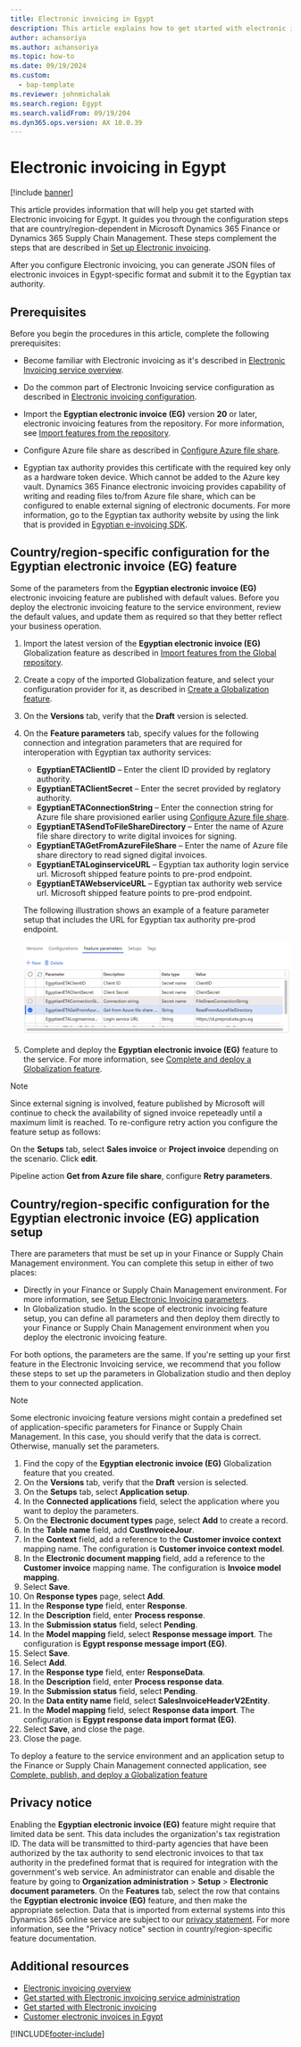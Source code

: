 ```yaml
---
title: Electronic invoicing in Egypt
description: This article explains how to get started with electronic invoicing for Egypt in Microsoft Dynamics 365 Finance.
author: achansoriya
ms.author: achansoriya
ms.topic: how-to
ms.date: 09/19/2024
ms.custom: 
  - bap-template
ms.reviewer: johnmichalak
ms.search.region: Egypt
ms.search.validFrom: 09/19/204
ms.dyn365.ops.version: AX 10.0.39
---
```


# Electronic invoicing in Egypt

[!include [banner](../../includes/banner.md)]

This article provides information that will help you get started with Electronic invoicing for Egypt. It guides you through the configuration steps that are country/region-dependent in Microsoft Dynamics 365 Finance or Dynamics 365 Supply Chain Management. These steps complement the steps that are described in [Set up Electronic invoicing](../global/gs-e-invoicing-set-up-overview.md).

After you configure Electronic invoicing, you can generate JSON files of electronic invoices in Egypt-specific format and submit it to the Egyptian tax authority.

## Prerequisites

Before you begin the procedures in this article, complete the following prerequisites:

- Become familiar with Electronic invoicing as it's described in [Electronic Invoicing service overview](../global/gs-e-invoicing-service-overview.md).
- Do the common part of Electronic Invoicing service configuration as described in [Electronic invoicing configuration](../global/gs-e-invoicing-set-up-overview.md).
- Import the **Egyptian electronic invoice (EG)** version **20** or later, electronic invoicing features from the repository. For more information, see [Import features from the repository](../global/gs-e-invoicing-import-feature-global-repository.md).
- Configure Azure file share as described in [Configure Azure file share](../global/gs-e-invoicing-create-azure-file-share.md).

- Egyptian tax authority provides this certificate with the required key only as a hardware token device. Which cannot be added to the Azure key vault. Dynamics 365 Finance electronic invoicing provides capability of writing and reading files to/from Azure file share, which can be configured to enable external signing of electronic documents. For more information, go to the Egyptian tax authority website by using the link that is provided in [Egyptian e-invoicing SDK](https://sdk.invoicing.eta.gov.eg/faq/).

## Country/region-specific configuration for the Egyptian electronic invoice (EG) feature

Some of the parameters from the **Egyptian electronic invoice (EG)** electronic invoicing feature are published with default values. Before you deploy the electronic invoicing feature to the service environment, review the default values, and update them as required so that they better reflect your business operation.

1. Import the latest version of the **Egyptian electronic invoice (EG)** Globalization feature as described in [Import features from the Global repository](../global/gs-e-invoicing-import-feature-global-repository.md).
2. Create a copy of the imported Globalization feature, and select your configuration provider for it, as described in [Create a Globalization feature](../global/gs-e-invoicing-create-new-globalization-feature.md).
3. On the **Versions** tab, verify that the **Draft** version is selected.
4. On the **Feature parameters** tab, specify values for the following connection and integration parameters that are required for interoperation with Egyptian tax authority services:

    - **EgyptianETAClientID** – Enter the client ID provided by reglatory authority.
    - **EgyptianETAClientSecret** – Enter the secret provided by reglatory authority.
    - **EgyptianETAConnectionString** – Enter the connection string for Azure file share provisioned earlier using [Configure Azure file share](../global/gs-e-invoicing-create-azure-file-share.md).
    - **EgyptianETASendToFileShareDirectory** – Enter the name of Azure file share directory to write digital invoices for signing.
    - **EgyptianETAGetFromAzureFileShare** – Enter the name of Azure file share directory to read signed digital invoices.
    - **EgyptianETALoginserviceURL** – Egyptian tax authority login service url. Microsoft shipped feature points to pre-prod endpoint. 
    - **EgyptianETAWebserviceURL** – Egyptian tax authority web service url. Microsoft shipped feature points to pre-prod endpoint.
    
    The following illustration shows an example of a feature parameter setup that includes the URL for Egyptian tax authority pre-prod endpoint. 

      ![Screenshot that shows the Feature parameters tab configured for the Globalization feature for Egypt.](../media/eg-e-invoice-glob-feature-parameters.png)

5. Complete and deploy the **Egyptian electronic invoice (EG)** feature to the service. For more information, see [Complete and deploy a Globalization feature](../global/gs-e-invoicing-complete-publish-deploy-globalization-feature.md).

> [!NOTE]
> Since external signing is involved, feature published by Microsoft will continue to check the availability of signed invoice repeteadly until a maximum limit is reached. To re-configure retry action you configure the feature setup as follows:
>
> On the **Setups** tab, select **Sales invoice** or **Project invoice** depending on the scenario. Click **edit**.
>
> Pipeline action **Get from Azure file share**, configure **Retry parameters**.


## Country/region-specific configuration for the Egyptian electronic invoice (EG) application setup

There are parameters that must be set up in your Finance or Supply Chain Management environment. You can complete this setup in either of two places:

- Directly in your Finance or Supply Chain Management environment. For more information, see [Setup Electronic Invoicing parameters](../global/e-invoicing-set-up-parameters.md).
- In Globalization studio. In the scope of electronic invoicing feature setup, you can define all parameters and then deploy them directly to your Finance or Supply Chain Management environment when you deploy the electronic invoicing feature.

For both options, the parameters are the same. If you're setting up your first feature in the Electronic Invoicing service, we recommend that you follow these steps to set up the parameters in Globalization studio and then deploy them to your connected application.

> [!NOTE]
> Some electronic invoicing feature versions might contain a predefined set of application-specific parameters for Finance or Supply Chain Management. In this case, you should verify that the data is correct. Otherwise, manually set the parameters.

1. Find the copy of the **Egyptian electronic invoice (EG)** Globalization feature that you created.
2. On the **Versions** tab, verify that the **Draft** version is selected.
3. On the **Setups** tab, select **Application setup**.
4. In the **Connected applications** field, select the application where you want to deploy the parameters.
5. On the **Electronic document types** page, select **Add** to create a record.
6. In the **Table name** field, add **CustInvoiceJour**.
7. In the **Context** field, add a reference to the **Customer invoice context** mapping name. The configuration is **Customer invoice context model**.
8. In the **Electronic document mapping** field, add a reference to the **Customer invoice** mapping name. The configuration is **Invoice model mapping**.
9. Select **Save**.
10. On **Response types** page, select **Add**.
11. In the **Response type** field, enter **Response**.
12. In the **Description** field, enter **Process response**.
13. In the **Submission status** field, select **Pending**.
14. In the **Model mapping** field, select **Response message import**. The configuration is **Egypt response message import (EG)**.
15. Select **Save**.
16. Select **Add**.
17. In the **Response type** field, enter **ResponseData**.
18. In the **Description** field, enter **Process response data**.
19. In the **Submission status** field, select **Pending**.
20. In the **Data entity name** field, select **SalesInvoiceHeaderV2Entity**.
21. In the **Model mapping** field, select **Response data import**. The configuration is **Egypt response data import format (EG)**.
22. Select **Save**, and close the page.
23. Close the page.

To deploy a feature to the service environment and an application setup to the Finance or Supply Chain Management connected application, see [Complete, publish, and deploy a Globalization feature](../global/e-invoicing-complete-publish-deploy-globalization-feature.md)

## Privacy notice

Enabling the **Egyptian electronic invoice (EG)** feature might require that limited data be sent. This data includes the organization's tax registration ID. The data will be transmitted to third-party agencies that have been authorized by the tax authority to send electronic invoices to that tax authority in the predefined format that is required for integration with the government's web service. An administrator can enable and disable the feature by going to **Organization administration** \> **Setup** \> **Electronic document parameters**. On the **Features** tab, select the row that contains the **Egyptian electronic invoice (EG)** feature, and then make the appropriate selection. Data that is imported from external systems into this Dynamics 365 online service are subject to our [privacy statement](https://go.microsoft.com/fwlink/?LinkId=512132). For more information, see the "Privacy notice" section in country/region-specific feature documentation.

## Additional resources

- [Electronic invoicing overview](../global/e-invoicing-service-overview.md)
- [Get started with Electronic invoicing service administration](../e-invoicing-get-started-service-administration.md)
- [Get started with Electronic invoicing](../e-invoicing-get-started.md)
- [Customer electronic invoices in Egypt](emea-egy-e-invoices.md)

[!INCLUDE[footer-include](../../../includes/footer-banner.md)]
